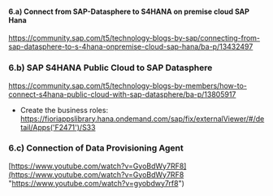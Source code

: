 #### 6.a) Connect from SAP-Datasphere to S4HANA on premise cloud SAP Hana

https://community.sap.com/t5/technology-blogs-by-sap/connecting-from-sap-datasphere-to-s-4hana-onpremise-cloud-sap-hana/ba-p/13432497

### 6.b) SAP S4HANA Public Cloud to SAP Datasphere 

https://community.sap.com/t5/technology-blogs-by-members/how-to-connect-s4hana-public-cloud-with-sap-datasphere/ba-p/13805917

* Create the business roles:
https://fioriappslibrary.hana.ondemand.com/sap/fix/externalViewer/#/detail/Apps('F2471')/S33

### 6.c) Connection of Data Provisioning Agent 

[https://www.youtube.com/watch?v=GyoBdWy7RF8](https://www.youtube.com/watch?v=GyoBdWy7RF8 "https://www.youtube.com/watch?v=gyobdwy7rf8")



